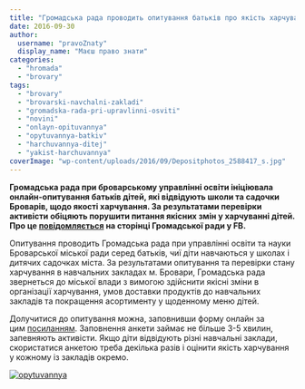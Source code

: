 ```yaml
---
title: "Громадська рада проводить опитування батьків про якість харчування дітей у садках та школах"
date: 2016-09-30
author: 
  username: "pravoZnaty"
  display_name: "Маєш право знати"
categories: 
  - "hromada"
  - "brovary"
tags: 
  - "brovary"
  - "brovarski-navchalni-zakladi"
  - "gromadska-rada-pri-upravlinni-osviti"
  - "novini"
  - "onlayn-opituvannya"
  - "opytuvannya-batkiv"
  - "harchuvannya-ditej"
  - "yakist-harchuvannya"
coverImage: "wp-content/uploads/2016/09/Depositphotos_2588417_s.jpg"
---
```


**Громадська рада при броварському управлінні освіти ініціювала онлайн-опитування батьків дітей, які відвідують школи та садочки Броварів, щодо якості харчування. За результатами перевірки активісти обіцяють порушити питання якісних змін у харчуванні дітей. Про це [повідомляється](https://www.facebook.com/gromadska.rada.osvita/posts/1826025150966408) на сторінці Громадської ради у FB.**

Опитування проводить Громадська рада при управлінні освіти та науки Броварської міської ради серед батьків, чиї діти навчаються у школах і дитячих садочках міста. За результатами опитування та перевірки стану харчування в навчальних закладах м. Бровари, Громадська рада звернеться до міської влади з вимогою здійснити якісні зміни в організації харчування, умов доставки продуктів до навчальних закладів та покращення асортименту у щоденному меню дітей.

Долучитися до опитування можна, заповнивши форму онлайн за цим [посиланням](https://docs.google.com/forms/d/e/1FAIpQLSfdrWJNnAcD5AjLkj3gOGRdIArKk47Jk0yXTNyz2idnWcI-Kw/viewform?c=0&w=1). Заповнення анкети займає не більше 3-5 хвилин, запевняють активісти. Якщо діти відвідують різні навчальні заклади, скористатися анкетою треба декілька разів і оцінити якість харчування у кожному із закладів окремо.

[![opytuvannya](https://mpz.brovary.org/wp-content/uploads/2016/09/opytuvannya.jpg)](https://mpz.brovary.org/wp-content/uploads/2016/09/opytuvannya.jpg)
